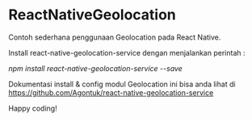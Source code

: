 # ReactNativeGeolocation

Contoh sederhana penggunaan Geolocation pada React Native.

Install react-native-geolocation-service dengan menjalankan perintah :

_npm install react-native-geolocation-service --save_

Dokumentasi install & config modul Geolocation ini bisa anda lihat di https://github.com/Agontuk/react-native-geolocation-service

Happy coding!
